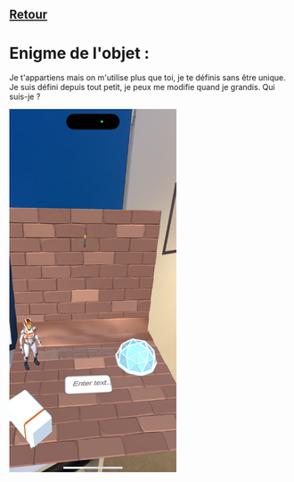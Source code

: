 ## [Retour](/ressources/Enigmes.md)

# Enigme de l'objet :
  Je t'appartiens mais on m'utilise plus que toi, je te définis sans être unique. Je suis défini depuis tout petit, je peux me modifie
  quand je grandis. Qui suis-je ?
  
  <img src="/Images/IMG_1554.PNG" alt="Morse" width="300">
